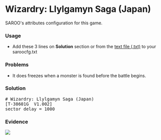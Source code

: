 # Wizardry: Llylgamyn Saga (Japan)

SAROO's attributes configuration for this game.

### Usage

- Add these 3 lines on **Solution** section or from the [text file (.txt)](./config.txt) to your saroocfg.txt

### Problems

- It does freezes when a monster is found before the battle begins.

### Solution

<pre># Wizardry: Llylgamyn Saga (Japan)
[T-38601G  V1.002]
sector_delay = 1000</pre>

### Evidence

[![](https://img.youtube.com/vi/fo9_jg3HVL8/0.jpg)](https://youtu.be/fo9_jg3HVL8)
